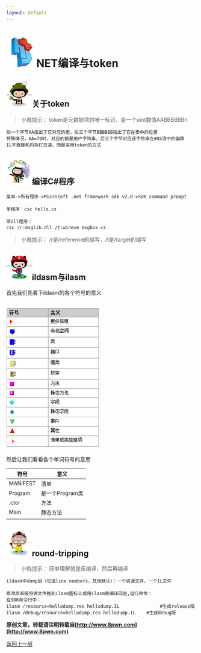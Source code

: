 ```yaml
---
layout: default
---
```

# ![](../img/hj.jpg)NET编译与token
## ![](../img/github20.png)关于token
>小贱提示： token是元数据项的唯一标识，是一个uint数值AABBBBBBh

```
前一个字节AA指出了它对应的表，后三个字节BBBBBB指出了它在表中的位置
特殊情况，AA=70时，对应的都是用户字符串，后三个字节对应该字符串在#US流中的偏移
IL不直接和内存打交道，而是采用token的方式
```


## ![](../img/github21.png)编译C#程序
```
菜单->所有程序->Microsoft .net framework sdk v2.0->SDK command prompt

单程序：csc hello.cs

带dll程序：
csc /r:msglib.dll /t:winexe msgbox.cs
```
>小贱提示： /r是/reference的缩写，/t是/target的缩写

## ![](../img/github22.png)ildasm与ilasm
首先我们先看下ildasm的各个符号的意义
## ![](../img/ildasm.png)
然后让我们看看各个单词符号的意思

| 符号     | 意义            |
| -------- | --------------- |
| MANIFEST | 清单            |
| Program  | 是一个Program类 |
| .ctor    | 方法            |
| Main     | 静态方法        |
|          |                 |



## ![](../img/github23.png)round-tripping
>小贱提示： 简单理解就是反编译，然后再编译

```
ildasm中dump后（勾选line numbers，其他默认）：一个资源文件，一个IL文件

修改后直接将俩文件拖到ilasm图标上或用ilasm再编译回去,运行命令：
在SDK命令行中：
ilasm /resource=hellodump.res hellodump.IL               #生成release版
ilasm /debug/resource=hellodump.res hellodump.IL    #生成debug版
```




__原创文章，转载请注明转载自[http://www.8pwn.com](http://www.8pwn.com)__

[返回上一层](./reverse)
